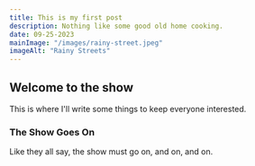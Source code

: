 ```yaml
---
title: This is my first post
description: Nothing like some good old home cooking.
date: 09-25-2023
mainImage: "/images/rainy-street.jpeg"
imageAlt: "Rainy Streets"
---
```


## Welcome to the show

This is where I'll write some things to keep everyone interested.

### The Show Goes On

Like they all say, the show must go on, and on, and on.